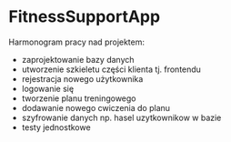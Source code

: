 # FitnessSupportApp

Harmonogram pracy nad projektem:
- zaprojektowanie bazy danych
- utworzenie szkieletu części klienta tj. frontendu
- rejestracja nowego użytkownika
- logowanie się
- tworzenie planu treningowego
- dodawanie nowego cwiczenia do planu
- szyfrowanie danych np. hasel uzytkownikow w bazie
- testy jednostkowe
